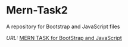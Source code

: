 # Mern-Task2
A repository for Bootstrap and JavaScript files

*URL:* [MERN TASK for BootStrap and JavaScript](https://sonualex.github.io/Mern-Task2/)
